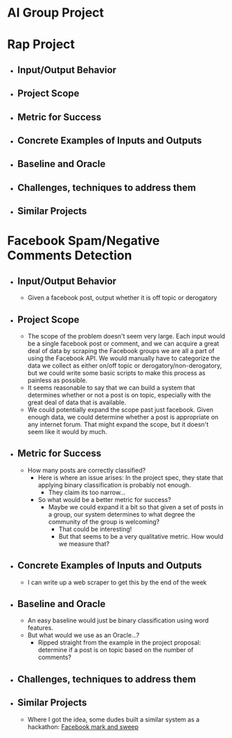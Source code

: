 # AI Group Project

# Rap Project

- ## Input/Output Behavior

- ## Project Scope

- ## Metric for Success

- ## Concrete Examples of Inputs and Outputs

- ## Baseline and Oracle

- ## Challenges, techniques to address them

- ## Similar Projects



# Facebook Spam/Negative Comments Detection

- ## Input/Output Behavior
    - Given a facebook post, output whether it is off topic or derogatory

- ## Project Scope
    - The scope of the problem doesn't seem very large. Each input would be a single facebook
    post or comment, and we can acquire a great deal of data by scraping the Facebook groups we are all
    a part of using the Facebook API. We would manually have to categorize the data we collect as either
    on/off topic or derogatory/non-derogatory, but we could write some basic scripts to make this process
    as painless as possible.
    - It seems reasonable to say that we can build a system that determines whether or not a post is on topic, especially
    with the great deal of data that is available.
    - We could potentially expand the scope past just facebook. Given enough data, we could determine whether a post
    is appropriate on any internet forum. That might expand the scope, but it doesn't seem like it would by much.

- ## Metric for Success
    - How many posts are correctly classified?
        - Here is where an issue arises: In the project spec, they state that applying binary classification is probably not enough.
            - They claim its too narrow...
        - So what would be a better metric for success?
            - Maybe we could expand it a bit so that given a set of posts in a group, our system determines to what degree the community
            of the group is welcoming?
                - That could be interesting!
                - But that seems to be a very qualitative metric. How would we measure that?

- ## Concrete Examples of Inputs and Outputs
    - I can write up a web scraper to get this by the end of the week

- ## Baseline and Oracle
    - An easy baseline would just be binary classification using word features.
    - But what would we use as an Oracle...?
        - Ripped straight from the example in the project proposal: determine if a post is on topic based on the number of comments?

- ## Challenges, techniques to address them

- ## Similar Projects
    - Where I got the idea, some dudes built a similar system as a hackathon: [Facebook mark and sweep](https://github.com/jxnl/fbmarkandsweep/tree/master/old_version/src/utils)
